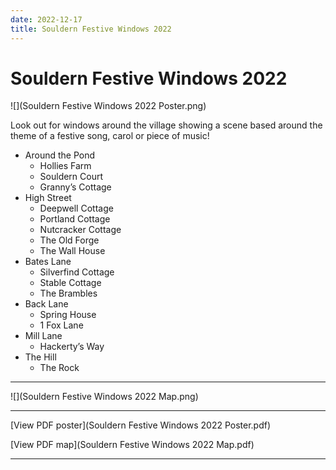 ```yaml
---
date: 2022-12-17
title: Souldern Festive Windows 2022
---
```


# Souldern Festive Windows 2022

![](Souldern Festive Windows 2022 Poster.png)



Look out for windows around the village showing a scene based around
the theme of a festive song, carol or piece of music!

 * Around the Pond
   - Hollies Farm
   - Souldern Court
   - Granny’s Cottage 
 * High Street
   - Deepwell Cottage
   - Portland Cottage
   - Nutcracker Cottage
   - The Old Forge
   - The Wall House
 * Bates Lane
   - Silverfind Cottage
   - Stable Cottage
   - The Brambles
 * Back Lane
   - Spring House
   - 1 Fox Lane
 * Mill Lane
   - Hackerty’s Way
 * The Hill
   - The Rock 
   
---

![](Souldern Festive Windows 2022 Map.png)

---

[View PDF poster](Souldern Festive Windows 2022 Poster.pdf)



[View PDF map](Souldern Festive Windows 2022 Map.pdf)

---


